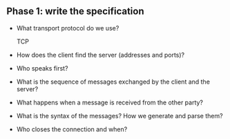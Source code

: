 ## Phase 1: write the specification

- What transport protocol do we use?

  TCP

- How does the client find the server (addresses and ports)?

  

- Who speaks first?

- What is the sequence of messages exchanged by the client and the server?

- What happens when a message is received from the other party?

- What is the syntax of the messages? How we generate and parse them?

- Who closes the connection and when?

